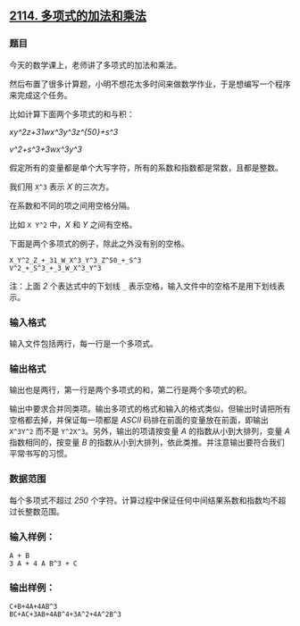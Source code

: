 ## [2114. 多项式的加法和乘法](https://www.acwing.com/problem/content/2116/)

### 题目

今天的数学课上，老师讲了多项式的加法和乘法。

然后布置了很多计算题，小明不想花太多时间来做数学作业，于是想编写一个程序来完成这个任务。

比如计算下面两个多项式的和与积：

*xy^2z+31wx^3y^3z^{50}+s^3*

*v^2+s^3+3wx^3y^3*

假定所有的变量都是单个大写字符，所有的系数和指数都是常数，且都是整数。

我们用 `X^3` 表示 *X* 的三次方。

在系数和不同的项之间用空格分隔。

比如 `X Y^2` 中，*X* 和 *Y* 之间有空格。

下面是两个多项式的例子，除此之外没有别的空格。

```
X_Y^2_Z_+_31_W_X^3_Y^3_Z^50_+_S^3
V^2_+_S^3_+_3_W_X^3_Y^3
```

注：上面 *2* 个表达式中的下划线 `_` 表示空格，输入文件中的空格不是用下划线表示。

### 输入格式

输入文件包括两行，每一行是一个多项式。

### 输出格式

输出也是两行，第一行是两个多项式的和，第二行是两个多项式的积。

输出中要求合并同类项。输出多项式的格式和输入的格式类似，但输出时请把所有空格都去掉，并保证每一项都是 *ASCII* 码排在前面的变量放在前面，即输出 `X^3Y^2` 而不是 `Y^2X^3`。另外，输出的项请按变量 *A* 的指数从小到大排列，变量 *A* 指数相同的，按变量 *B* 的指数从小到大排列，依此类推。并注意输出要符合我们平常书写的习惯。

### 数据范围

每个多项式不超过 *250* 个字符。计算过程中保证任何中间结果系数和指数均不超过长整数范围。

### 输入样例：

```
A + B
3 A + 4 A B^3 + C
```

### 输出样例：

```
C+B+4A+4AB^3
BC+AC+3AB+4AB^4+3A^2+4A^2B^3
```

